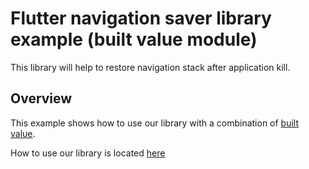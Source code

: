 # Flutter navigation saver library example (built value module)

This library will help to restore navigation stack after application kill.

## Overview

This example shows how to use our library with a combination of [built value](https://pub.dev/packages/built_value).

How to use our library is located [here](../)